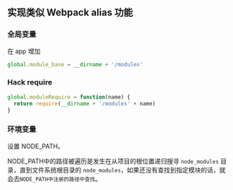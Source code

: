 ## 实现类似 Webpack alias 功能

### 全局变量

在 app 增加

```js
global.module_base = __dirname + '/modules'
```

### Hack require

```js
global.moduleRequire = function(name) {
  return require(__dirname + '/modules' + name)
}
```

### 环境变量

设置 NODE_PATH。

NODE_PATH中的路径被遍历是发生在从项目的根位置递归搜寻 `node_modules` 目录，直到文件系统根目录的 `node_modules`，如果还没有查找到指定模块的话，就会去`NODE_PATH中注册的路径中查找`。